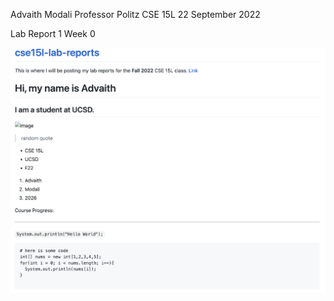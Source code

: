 Advaith Modali
Professor Politz
CSE 15L
22 September 2022

Lab Report 1 Week 0

![Image](sample.png)